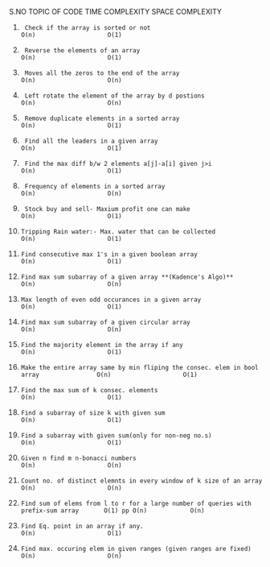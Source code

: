 S.NO    TOPIC OF CODE                                                                           TIME COMPLEXITY         SPACE COMPLEXITY

1.      Check if the array is sorted or not                                                     O(n)                    O(1)
2.      Reverse the elements of an array                                                        O(n)                    O(1)
3.      Moves all the zeros to the end of the array                                             O(n)                    O(n)
4.      Left rotate the element of the array by d postions                                      O(n)                    O(n)
5.      Remove duplicate elements in a sorted array                                             O(n)                    O(1)
6.      Find all the leaders in a given array                                                   O(n)                    O(1)
7.      Find the max diff b/w 2 elements a[j]-a[i] given j>i                                    O(n)                    O(1)
8.      Frequency of elements in a sorted array                                                 O(n)                    O(n)
9.      Stock buy and sell- Maxium profit one can make                                          O(n)                    O(1)
10.     Tripping Rain water:- Max. water that can be collected                                  O(n)                    O(1)
11.     Find consecutive max 1's in a given boolean array                                       O(n)                    O(1)
12.     Find max sum subarray of a given array **(Kadence's Algo)**                             O(n)                    O(n)
13.     Max length of even odd occurances in a given array                                      O(n)                    O(1)
14.     Find max sum subarray of a given circular array                                         O(n)                    O(n)
15.     Find the majority element in the array if any                                           O(n)                    O(1)
16.     Make the entire array same by min fliping the consec. elem in bool array                O(n)                    O(1)    
17.     Find the max sum of k consec. elements                                                  O(n)                    O(1)
18.     Find a subarray of size k with given sum                                                O(n)                    O(1)
19.     Find a subarray with given sum(only for non-neg no.s)                                   O(n)                    O(1)
20.     Given n find m n-bonacci numbers                                                        O(n)                    O(n)
21.     Count no. of distinct elemnts in every window of k size of an array                     O(n)                    O(n)
22.     Find sum of elems from l to r for a large number of queries with prefix-sum array       O(1) pp O(n)            O(n)
23.     Find Eq. point in an array if any.                                                      O(n)                    O(1)
24.     Find max. occuring elem in given ranges (given ranges are fixed)                        O(n)                    O(n)